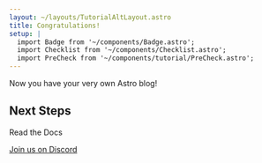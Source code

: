 ```yaml
---
layout: ~/layouts/TutorialAltLayout.astro
title: Congratulations!
setup: |
  import Badge from '~/components/Badge.astro';
  import Checklist from '~/components/Checklist.astro';
  import PreCheck from '~/components/tutorial/PreCheck.astro';
---
```


Now you have your very own Astro blog!

## Next Steps

Read the Docs

[Join us on Discord](https://astro.build/chat)

